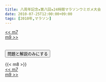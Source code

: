 ```yaml
---
title: 八周年記念★第八回★24時間マラソンウミガメ大会
date: 2010-07-25T12:00:00+09:00
tags: [2010年,マラソン]
---
```

<div class="th_left"><a href="../m7"><< m7</a></div>
<div class="th_right"><a href="../m9">m9 >></a></div>
<br><br>
<script src="../../js/cupsoup.js"></script>
<form>
<input type="button" value="問題と解説のみにする" onClick="toggleCupsoup()">
</form>
{{< m8 >}}
<div class="th_left"><a href="../m7"><< m7</a></div>
<div class="th_right"><a href="../m9">m9 >></a></div>